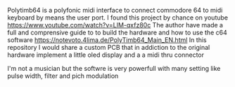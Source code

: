 Polytimb64 is a polyfonic midi interface to connect commodore 64 to  midi keyboard by means the user port. I found this project by chance on youtube https://www.youtube.com/watch?v=LIM-qxfz80c 
The author have made a full and comprensive guide to to build the hardware and how to use the c64 software https://notevoto.4lima.de/PolyTimb64_Main_EN.html
In this repository I would share a custom PCB that in addiction to the original hardware implement a little oled display and a a midi thru connector

I'm not a musician but the softwre is very powerfull with many setting like pulse width, filter and pich modulation
